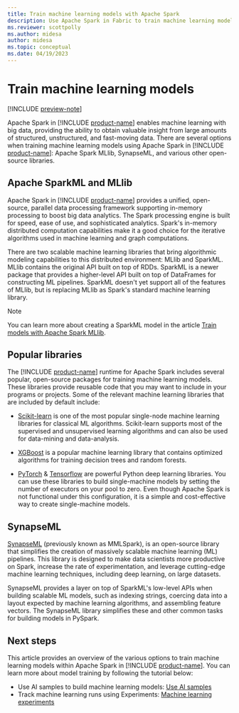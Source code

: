 ```yaml
---
title: Train machine learning models with Apache Spark
description: Use Apache Spark in Fabric to train machine learning models
ms.reviewer: scottpolly
ms.author: midesa
author: midesa 
ms.topic: conceptual
ms.date: 04/19/2023
---
```


# Train machine learning models

[!INCLUDE [preview-note](../../includes/preview-note.md)]

Apache Spark in [!INCLUDE [product-name](../../includes/product-name.md)] enables machine learning with big data, providing the ability to obtain valuable insight from large amounts of structured, unstructured, and fast-moving data. There are several options when training machine learning models using Apache Spark in [!INCLUDE [product-name](../../includes/product-name.md)]: Apache Spark MLlib, SynapseML, and various other open-source libraries.

## Apache SparkML and MLlib

Apache Spark in [!INCLUDE [product-name](../../includes/product-name.md)] provides a unified, open-source, parallel data processing framework supporting in-memory processing to boost big data analytics. The Spark processing engine is built for speed, ease of use, and sophisticated analytics. Spark's in-memory distributed computation capabilities make it a good choice for the iterative algorithms used in machine learning and graph computations.

There are two scalable machine learning libraries that bring algorithmic modeling capabilities to this distributed environment: MLlib and SparkML. MLlib contains the original API built on top of RDDs. SparkML is a newer package that provides a higher-level API built on top of DataFrames for constructing ML pipelines. SparkML doesn't yet support all of the features of MLlib, but is replacing MLlib as Spark's standard machine learning library.

> [!NOTE]
> You can learn more about creating a SparkML model in the article [Train models with Apache Spark MLlib](./fabric-sparkml-tutorial.md).

## Popular libraries

The [!INCLUDE [product-name](../../includes/product-name.md)] runtime for Apache Spark includes several popular, open-source packages for training machine learning models. These libraries provide reusable code that you may want to include in your programs or projects. Some of the relevant machine learning libraries that are included by default include:

- [Scikit-learn](https://scikit-learn.org/stable/index.html) is one of the most popular single-node machine learning libraries for classical ML algorithms. Scikit-learn supports most of the supervised and unsupervised learning algorithms and can also be used for data-mining and data-analysis.
  
- [XGBoost](https://xgboost.readthedocs.io/latest/) is a popular machine learning library that contains optimized algorithms for training decision trees and random forests.
  
- [PyTorch](https://pytorch.org/) & [Tensorflow](https://www.tensorflow.org/) are powerful Python deep learning libraries. You can use these libraries to build single-machine models by setting the number of executors on your pool to zero. Even though Apache Spark is not functional under this configuration, it is a simple and cost-effective way to create single-machine models.

## SynapseML

 [SynapseML](https://microsoft.github.io/SynapseML/) (previously known as MMLSpark), is an open-source library that simplifies the creation of massively scalable machine learning (ML) pipelines. This library is designed to make data scientists more productive on Spark, increase the rate of experimentation, and leverage cutting-edge machine learning techniques, including deep learning, on large datasets.

SynapseML provides a layer on top of SparkML's low-level APIs when building scalable ML models, such as indexing strings, coercing data into a layout expected by machine learning algorithms, and assembling feature vectors. The SynapseML library simplifies these and other common tasks for building models in PySpark.

## Next steps

This article provides an overview of the various options to train machine learning models within Apache Spark in [!INCLUDE [product-name](../../includes/product-name.md)]. You can learn more about model training by following the tutorial below:

- Use AI samples to build machine learning models: [Use AI samples](../use-ai-samples.md)
- Track machine learning runs using Experiments: [Machine learning experiments](../machine-learning-experiment.md)
